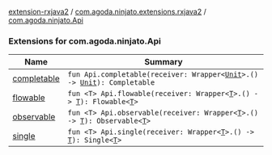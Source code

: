 [extension-rxjava2](../../index.md) / [com.agoda.ninjato.extensions.rxjava2](../index.md) / [com.agoda.ninjato.Api](./index.md)

### Extensions for com.agoda.ninjato.Api

| Name | Summary |
|---|---|
| [completable](completable.md) | `fun Api.completable(receiver: Wrapper<`[`Unit`](https://kotlinlang.org/api/latest/jvm/stdlib/kotlin/-unit/index.html)`>.() -> `[`Unit`](https://kotlinlang.org/api/latest/jvm/stdlib/kotlin/-unit/index.html)`): Completable` |
| [flowable](flowable.md) | `fun <T> Api.flowable(receiver: Wrapper<`[`T`](flowable.md#T)`>.() -> `[`T`](flowable.md#T)`): Flowable<`[`T`](flowable.md#T)`>` |
| [observable](observable.md) | `fun <T> Api.observable(receiver: Wrapper<`[`T`](observable.md#T)`>.() -> `[`T`](observable.md#T)`): Observable<`[`T`](observable.md#T)`>` |
| [single](single.md) | `fun <T> Api.single(receiver: Wrapper<`[`T`](single.md#T)`>.() -> `[`T`](single.md#T)`): Single<`[`T`](single.md#T)`>` |
